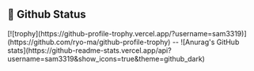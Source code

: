 ## 👋 Github Status

<div d-flex>
[![trophy](https://github-profile-trophy.vercel.app/?username=sam3319)](https://github.com/ryo-ma/github-profile-trophy)
--
![Anurag's GitHub stats](https://github-readme-stats.vercel.app/api?username=sam3319&show_icons=true&theme=github_dark)
</div>
<!--
**sam3319/sam3319** is a ✨ _special_ ✨ repository because its `README.md` (this file) appears on your GitHub profile.

Here are some ideas to get you started:

- 🔭 I’m currently working on ...
- 🌱 I’m currently learning ...
- 👯 I’m looking to collaborate on ...
- 🤔 I’m looking for help with ...
- 💬 Ask me about ...
- 📫 How to reach me: ...
- 😄 Pronouns: ...
- ⚡ Fun fact: ...
-->
